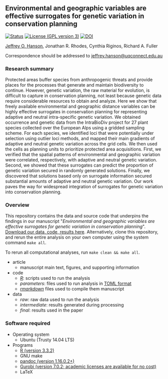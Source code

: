 ## Environmental and geographic variables are effective surrogates for genetic variation in conservation planning

[![Status](https://img.shields.io/badge/status-In%20press-brightgreen.svg?style=flat-square)]()
[![License (GPL version 3)](https://img.shields.io/badge/license-GNU%20GPL%20version%203-brightgreen.svg?style=flat-square)](http://opensource.org/licenses/GPL-3.0)
[![DOI](https://img.shields.io/badge/doi-10.5281/zenodo.843625-blue.svg?style=flat-square)](https://doi.org/10.5281/zenodo.843625)

[Jeffrey O. Hanson](wwww.jeffrey-hanson.com), Jonathan R. Rhodes, Cynthia Riginos, Richard A. Fuller

Correspondence should be addressed to [jeffrey.hanson@uqconnect.edu.au](mailto:jeffrey.hanson@uqconnect.edu.au)

### Research summary

Protected areas buffer species from anthropogenic threats and provide places for the processes that generate and maintain biodiversity to continue. However, genetic variation, the raw material for evolution, is difficult to capture in conservation planning, not least because genetic data require considerable resources to obtain and analyze. Here we show that freely available environmental and geographic distance variables can be highly effective surrogates in conservation planning for representing adaptive and neutral intra-specific genetic variation. We obtained occurrence and genetic data from the IntraBioDiv project for 27 plant species collected over the European Alps using a gridded sampling scheme. For each species, we identified loci that were potentially under selection using outlier loci methods, and mapped their main gradients of adaptive and neutral genetic variation across the grid cells. We then used the cells as planning units to prioritize protected area acquisitions. First, we verified that the spatial patterns of environmental and geographic variation were correlated, respectively, with adaptive and neutral genetic variation. Second, we showed that these surrogates can predict the proportion of genetic variation secured in randomly generated solutions. Finally, we discovered that solutions based only on surrogate information secured substantial amounts of adaptive and neutral genetic variation. Our work paves the way for widespread integration of surrogates for genetic variation into conservation planning.

### Overview

This repository contains the data and source code that underpins the findings in our manuscript "_Environmental and geographic variables are effective surrogates for genetic variation in conservation planning_". [Download our data, code, results here](https://doi.org/10.5281/zenodo.843625). Alternatively, clone this repository, and rerun the entire analysis on your own computer using the system command `make all`.

To rerun all computational analyses, run `make clean && make all`.

* article
	+ manuscript main text, figures, and supporting information
* code
	+ [_R_](https://www.r-project.org): scripts used to run the analysis
	+ _parameters_: files used to run analysis in [TOML format](https://github.com/toml-lang/toml)
	+ [_rmarkdown_](http://rmarkdown.rstudio.com) files used to compile them manuscript
* data
	+ _raw_: raw data used to run the analysis
	+ _intermediate_: results generated during processing
	+ _final_: results used in the paper

### Software required

* Operating system
	+ Ubuntu (Trusty 14.04 LTS)
* Programs
	+ [R (version 3.3.2)](https://www.r-project.org)
	+ GNU make
	+ [pandoc (version 1.16.0.2+)](https://github.com/jgm/pandoc/releases)
	+ [Gurobi (version 7.0.2; academic licenses are available for no cost)](http://www.gurobi.com/)
	+ LaTeX
